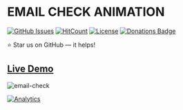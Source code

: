 # EMAIL CHECK ANIMATION

[![GitHub Issues](https://img.shields.io/badge/contributions-welcome-brightgreen.svg?style=flat)](https://github.com/alikinvv/email-check/issues)  [![HitCount](http://hits.dwyl.com/alikinvv/email-check.svg)](http://hits.dwyl.com/alikinvv/email-check)  [![License](https://img.shields.io/badge/license-MIT-blue.svg)](https://opensource.org/licenses/MIT)  [![Donations Badge](https://yourdonation.rocks/images/badge.svg)](https://www.paypal.me/alikinvv)

:star: Star us on GitHub — it helps!

## [Live Demo](https://alikinvv.github.io/email-check/build/)

![email-check](https://cdn.dribbble.com/users/1773016/screenshots/5732843/gif.gif)

[![Analytics](https://ga-beacon.appspot.com/UA-31485994-5/email-check-repo)](https://github.com/alikinvv/email-check)
